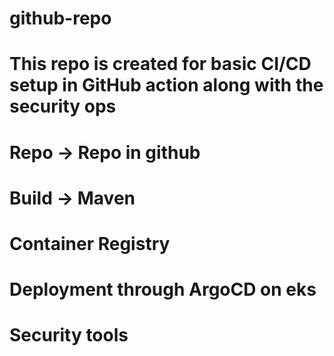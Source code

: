 # github-repo
# This repo is created for basic CI/CD setup in GitHub action along with the security ops
# Repo -> Repo in github
# Build -> Maven
# Container Registry
# Deployment through ArgoCD on eks
# Security tools
